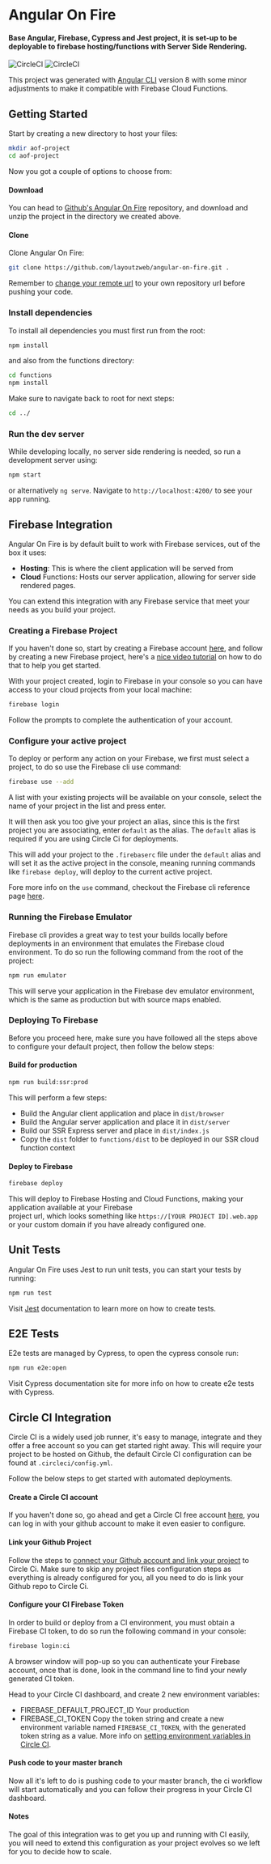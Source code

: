 
# Angular On Fire
#### Base Angular, Firebase, Cypress and Jest project, it is set-up to be deployable to firebase hosting/functions with Server Side Rendering.  
  
![CircleCI](https://img.shields.io/circleci/build/github/layoutzweb/angular-on-fire/master?token=27358c4c9121c5d4f49943e679e2c6d30b31f8a2)
![CircleCI](https://img.shields.io/github/issues/layoutzweb/angular-on-fire)

  
This project was generated with [Angular CLI](https://github.com/angular/angular-cli) version 8 with some minor adjustments to make it compatible with Firebase Cloud Functions.  
  
  
## Getting Started  

Start by creating a new directory to host your files:
```bash
mkdir aof-project
cd aof-project
```
Now you got a couple of options to choose from:

#### Download
You can head to [Github's Angular On Fire](https://github.com/layoutzweb/angular-on-fire) repository, and download and unzip the project in the directory we created above.

#### Clone
Clone Angular On Fire:  
```bash  
git clone https://github.com/layoutzweb/angular-on-fire.git .
```   
Remember to [change your remote url](https://help.github.com/en/articles/changing-a-remotes-url) to your own repository url before pushing your code.

### Install dependencies  
To install all dependencies you must first run from the root:  
```bash  
npm install
```
and also from the functions directory:  
```bash  
cd functions
npm install
```  
Make sure to navigate back to root for next steps:  
```bash  
cd ../
```      
  
### Run the dev server  
While developing locally, no server side rendering is needed, so run a development server using:      
```bash  
npm start
``` 
or alternatively `ng serve`. Navigate to `http://localhost:4200/` to see your app running.  

  
## Firebase Integration  
Angular On Fire is by default built to work with Firebase services, out of the box it uses:  
- **Hosting**: This is where the client application will be served from  
- **Cloud** Functions: Hosts our server application, allowing for server side rendered pages.

You can extend this integration with any Firebase service that meet your needs as you build your project.  

### Creating a Firebase Project
If you haven't done so, start by creating a Firebase account [here](https://firebase.google.com/ "Google Firebase"), and follow by creating a new Firebase project, here's a  [nice video tutorial](https://www.youtube.com/watch?v=6juww5Lmvgo "Creating your first project on Google Firebase") on how to do that to help you get started.

With your project created, login to Firebase in your console so you can have access to your cloud projects from your local machine:
```bash
firebase login
```
Follow the prompts to complete the authentication of your account.

### Configure your active project
To deploy or perform any action on your Firebase, we first must select a project, to do so use the Firebase cli use command:
```bash
firebase use --add
```
A list with your existing projects will be available on your console, select the name of your project in the list and press enter.

It will then ask you too give your project an alias, since this is the first project you are associating, enter `default` as the alias. The `default` alias is required if you are using Circle Ci for deployments.

This will add your project to the `.firebaserc` file under the `default` alias and will set it as the active project in the console, meaning running commands like `firebase deploy`, will deploy to the current active project.

Fore more info on the `use` command, checkout the Firebase cli reference page [here](https://firebase.google.com/docs/cli#add_a_project_alias).
  
### Running the Firebase Emulator  
Firebase cli provides a great way to test your builds locally before deployments in an environment that emulates the Firebase cloud environment. To do so run the following command from the root of the project:  
```bash  
npm run emulator
```  
This will serve your application in the Firebase dev emulator environment, which is the same as production but with source maps enabled. 
  
  
### Deploying To Firebase  
Before you proceed here, make sure you have followed all the steps above to configure your default project, then follow the below steps:
  
#### Build for production  
```bash  
npm run build:ssr:prod
```  
This will perform a few steps:

* Build the Angular client application and place in `dist/browser`
* Build the Angular server application and place it in `dist/server`
* Build our SSR Express server and place in `dist/index.js`
* Copy the `dist` folder to `functions/dist` to be deployed in our SSR cloud function context   
  
#### Deploy to Firebase  
```bash  
firebase deploy
```  
This will deploy to Firebase Hosting and Cloud Functions, making your application available at your Firebase  
project url, which looks something like `https://[YOUR PROJECT ID].web.app` or your custom domain if you have already configured one.  
  

## Unit Tests  
Angular On Fire uses Jest to run unit tests, you can start your tests by running:      
```bash
npm run test
``` 
Visit [Jest](https://jestjs.io/docs/en/getting-started) documentation to learn more on how to create tests.  
  
  
## E2E Tests  
E2e tests are managed by Cypress, to open the cypress console run:  
```bash
npm run e2e:open
```  
Visit Cypress documentation site for more info on how to create e2e tests with Cypress.  

## Circle CI Integration
Circle CI is a widely used job runner, it's easy to manage, integrate and they offer a free account so you can get started right away.
This will require your project to be hosted on Github, the default Circle CI configuration can be found at `.circleci/config.yml`.

Follow the below steps to get started with automated deployments.

#### Create a Circle CI account
If you haven't done so, go ahead and get a Circle CI free account  [here](https://circleci.com/integrations/github/ "Github & Circle Ci Integration"), you can log in with your github account to make it even easier to configure.

#### Link your Github Project
Follow the steps to  [connect your Github account and link your project](https://circleci.com/docs/2.0/getting-started/#setting-up-your-build-on-circleci "Setting up your build on Circle Ci")  to Circle Ci.
Make sure to skip any project files configuration steps as everything is already configured for you, all you need to do is link your Github repo to Circle Ci.

#### Configure your CI Firebase Token
In order to build or deploy from a CI environment, you must obtain a Firebase CI token, to do so run the following command in your console:
```bash
firebase login:ci
```
A browser window will pop-up so you can authenticate your Firebase account, once that is done, look in the command line to find your newly generated CI token.

Head to your Circle CI dashboard, and create 2 new environment variables:
* FIREBASE_DEFAULT_PROJECT_ID Your production
* FIREBASE_CI_TOKEN
Copy the token string and create a new environment variable named `FIREBASE_CI_TOKEN`, with the generated token string as a value.
More info on [setting environment variables in Circle CI](https://circleci.com/docs/2.0/env-vars/#setting-an-environment-variable-in-a-project).

#### Push code to your master branch
Now all it's left to do is pushing code to your master branch, the ci workflow will start automatically and you can follow their progress in your Circle CI dashboard.

#### Notes
The goal of this integration was to get you up and running with CI easily, you will need to extend this configuration as 
your project evolves so we left for you to decide how to scale.

